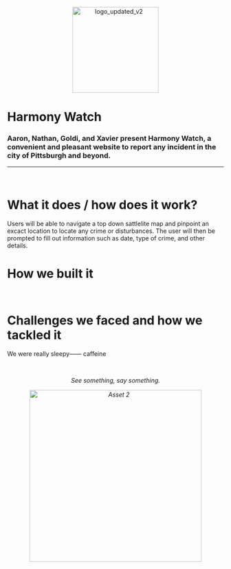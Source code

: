 <p align="center">
 <img src="https://github.com/user-attachments/assets/76c814c5-3bb1-4197-a68d-160bc0ac1bf7" alt="logo_updated_v2" width="200">
</p>

# Harmony Watch

### Aaron, Nathan, Goldi, and Xavier present Harmony Watch, a convenient and pleasant website to report any incident in the city of Pittsburgh and beyond. 
---

&nbsp;

# What it does / how does it work?
  Users will be able to navigate a top down sattlelite map and pinpoint an excact location to locate any crime or disturbances. The user will then be prompted to fill out information such as date, type of crime, and other details.
&nbsp;

# How we built it
&nbsp;

# Challenges we faced and how we tackled it
We were really sleepy—— caffeine

&nbsp;

 <div style="text-align: center;" align="center">
  <p><em>See something, say something.<em></p>
  <img src="https://github.com/user-attachments/assets/77f54ed4-825a-4cb9-ad1a-b7a20dd8ec2e" alt="Asset 2" width="400">
</div>
